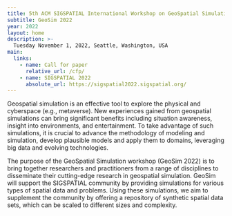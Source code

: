 ```yaml
---
title: 5th ACM SIGSPATIAL International Workshop on GeoSpatial Simulation (GeoSim 2022)
subtitle: GeoSim 2022
year: 2022
layout: home
description: >-
  Tuesday November 1, 2022, Seattle, Washington, USA
main:
  links:
    - name: Call for paper
      relative_url: /cfp/
    - name: SIGSPATIAL 2022
      absolute_url: https://sigspatial2022.sigspatial.org/
---
```

Geospatial simulation is an effective tool to explore the physical and cyberspace (e.g., metaverse). New experiences gained from geospatial simulations can bring significant benefits including situation awareness, insight into environments, and entertainment. To take advantage of such simulations, it is crucial to advance the methodology of modeling and simulation, develop plausible models and apply them to domains, leveraging big data and evolving technologies. 

The purpose of the GeoSpatial Simulation workshop (GeoSim 2022) is to bring together researchers and practitioners from a range of disciplines to disseminate their cutting-edge research in geospatial simulation. GeoSim will support the SIGSPATIAL community by providing simulations for various types of spatial data and problems. Using these simulations, we aim to supplement the community by offering a repository of synthetic spatial data sets, which can be scaled to different sizes and complexity. 
